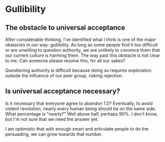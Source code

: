 # Gullibility

## The obstacle to universal acceptance

After considerable thinking, I've identified what I think is one of the major obstacles in our way: gullibility. As long as some people find it too difficult or are unwilling to question authority, we are unlikely to convince them that our current culture is harming them. The way past this obstacle is not clear to me. Can someone please resolve this, for all our sakes?

Questioning authority is difficult because doing so requires exploration outside the influence of our peer group, risking rejection.

## Is universal acceptance necessary?

Is it necessary that everyone agree to abandon 1.0? Eventually, to avoid violent revolution, nearly every human being should be on the same side. What percentage is "nearly?" Well above half, perhaps 90%. I don't know, but I'm not sure that we need the answer yet.

I am optimistic that with enough smart and articulate people to do the persuading, we can grow towards that number.